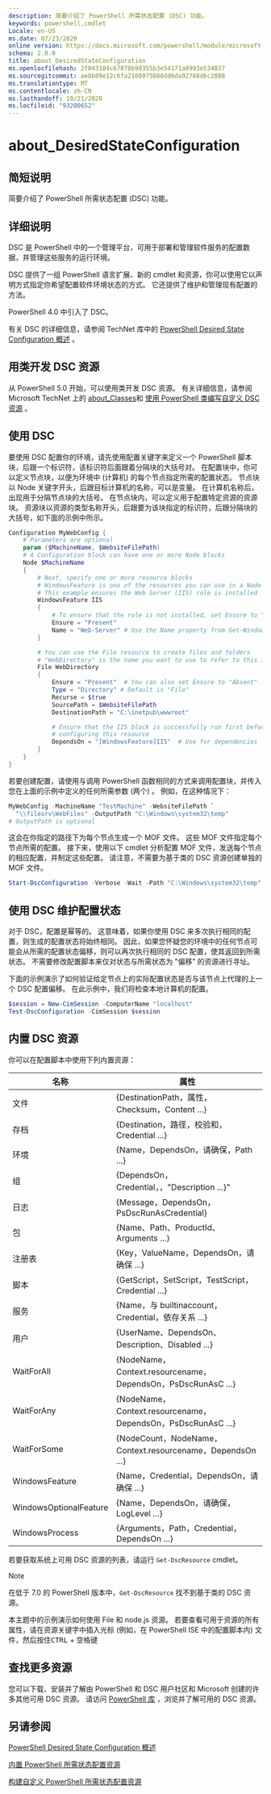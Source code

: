 ```yaml
---
description: 简要介绍了 PowerShell 所需状态配置 (DSC) 功能。
keywords: powershell,cmdlet
Locale: en-US
ms.date: 07/23/2020
online version: https://docs.microsoft.com/powershell/module/microsoft.powershell.core/about/about_desiredstateconfiguration?view=powershell-5.1&WT.mc_id=ps-gethelp
schema: 2.0.0
title: about_DesiredStateConfiguration
ms.openlocfilehash: 2f043104c67078b98355b3e54171a8993e534837
ms.sourcegitcommit: ae8b89e12c6fa2108075888dd6da92788d6c2888
ms.translationtype: MT
ms.contentlocale: zh-CN
ms.lasthandoff: 10/21/2020
ms.locfileid: "93200652"
---
```

# <a name="about_desiredstateconfiguration"></a>about_DesiredStateConfiguration

## <a name="short-description"></a>简短说明

简要介绍了 PowerShell 所需状态配置 (DSC) 功能。

## <a name="long-description"></a>详细说明

DSC 是 PowerShell 中的一个管理平台，可用于部署和管理软件服务的配置数据，并管理这些服务的运行环境。

DSC 提供了一组 PowerShell 语言扩展、新的 cmdlet 和资源，你可以使用它以声明方式指定你希望配置软件环境状态的方式。 它还提供了维护和管理现有配置的方法。

PowerShell 4.0 中引入了 DSC。

有关 DSC 的详细信息，请参阅 TechNet 库中的 [PowerShell Desired State Configuration 概述](/powershell/scripting/dsc/overview/overview) 。

## <a name="developing-dsc-resources-with-classes"></a>用类开发 DSC 资源

从 PowerShell 5.0 开始，可以使用类开发 DSC 资源。
有关详细信息，请参阅 Microsoft TechNet 上的 [about_Classes](about_Classes.md)和 [使用 PowerShell 类编写自定义 DSC 资源](/previous-versions//dn948461(v=technet.10)) 。

## <a name="using-dsc"></a>使用 DSC

要使用 DSC 配置你的环境，请先使用配置关键字来定义一个 PowerShell 脚本块，后跟一个标识符，该标识符后面跟着分隔块的大括号对。 在配置块中，你可以定义节点块，以便为环境中 (计算机) 的每个节点指定所需的配置状态。 节点块以 Node 关键字开头，后跟目标计算机的名称，可以是变量。 在计算机名称后，出现用于分隔节点块的大括号。 在节点块内，可以定义用于配置特定资源的资源块。 资源块以资源的类型名称开头，后跟要为该块指定的标识符，后跟分隔块的大括号，如下面的示例中所示。

```powershell
Configuration MyWebConfig {
    # Parameters are optional
    param ($MachineName, $WebsiteFilePath)
    # A Configuration block can have one or more Node blocks
    Node $MachineName
    {
        # Next, specify one or more resource blocks
        # WindowsFeature is one of the resources you can use in a Node block
        # This example ensures the Web Server (IIS) role is installed
        WindowsFeature IIS
        {
            # To ensure that the role is not installed, set Ensure to "Absent"
            Ensure = "Present"
            Name = "Web-Server" # Use the Name property from Get-WindowsFeature
        }

        # You can use the File resource to create files and folders
        # "WebDirectory" is the name you want to use to refer to this instance
        File WebDirectory
        {
            Ensure = "Present"  # You can also set Ensure to "Absent"
            Type = "Directory" # Default is "File"
            Recurse = $true
            SourcePath = $WebsiteFilePath
            DestinationPath = "C:\inetpub\wwwroot"

            # Ensure that the IIS block is successfully run first before
            # configuring this resource
            DependsOn = "[WindowsFeature]IIS"  # Use for dependencies
        }
    }
}
```

若要创建配置，请使用与调用 PowerShell 函数相同的方式来调用配置块，并传入您在上面的示例中定义的任何所需参数 (两个) 。 例如，在这种情况下：

```powershell
MyWebConfig -MachineName "TestMachine" -WebsiteFilePath `
  "\\filesrv\WebFiles" -OutputPath "C:\Windows\system32\temp"
# OutputPath is optional
```

这会在你指定的路径下为每个节点生成一个 MOF 文件。 这些 MOF 文件指定每个节点所需的配置。 接下来，使用以下 cmdlet 分析配置 MOF 文件，发送每个节点的相应配置，并制定这些配置。 请注意，不需要为基于类的 DSC 资源创建单独的 MOF 文件。

```powershell
Start-DscConfiguration -Verbose -Wait -Path "C:\Windows\system32\temp"
```

## <a name="using-dsc-to-maintain-configuration-state"></a>使用 DSC 维护配置状态

对于 DSC，配置是幂等的。 这意味着，如果你使用 DSC 来多次执行相同的配置，则生成的配置状态将始终相同。 因此，如果您怀疑您的环境中的任何节点可能会从所需的配置状态偏移，则可以再次执行相同的 DSC 配置，使其返回到所需状态。 不需要修改配置脚本来仅对状态与所需状态为 "偏移" 的资源进行寻址。

下面的示例演示了如何验证给定节点上的实际配置状态是否与该节点上代理的上一个 DSC 配置偏移。 在此示例中，我们将检查本地计算机的配置。

```powershell
$session = New-CimSession -ComputerName "localhost"
Test-DscConfiguration -CimSession $session
```

## <a name="built-in-dsc-resources"></a>内置 DSC 资源

你可以在配置脚本中使用下列内置资源：

|名称                  |属性                                         |
|----------------------|---------------------------------------------------|
|文件                  |{DestinationPath，属性，Checksum，Content ...}|
|存档               |{Destination，路径，校验和，Credential ...}       |
|环境           |{Name，DependsOn，请确保，Path ...}                 |
|组                 |{DependsOn，Credential，，"Description ...}" |
|日志                   |{Message，DependsOn，PsDscRunAsCredential}         |
|包               |{Name、Path、ProductId、Arguments ...}              |
|注册表              |{Key，ValueName，DependsOn，请确保 ...}             |
|脚本                |{GetScript，SetScript，TestScript，Credential ...}  |
|服务               |{Name，与 builtinaccount，Credential，依存关系 ...}|
|用户                  |{UserName、DependsOn、Description、Disabled ...}    |
|WaitForAll            |{NodeName，Context.resourcename，DependsOn，PsDscRunAsC ...}|
|WaitForAny            |{NodeName，Context.resourcename，DependsOn，PsDscRunAsC ...}|
|WaitForSome           |{NodeCount，NodeName，Context.resourcename，DependsOn ...}  |
|WindowsFeature        |{Name，Credential，DependsOn，请确保 ...}           |
|WindowsOptionalFeature|{Name，DependsOn，请确保，LogLevel ...}             |
|WindowsProcess        |{Arguments，Path，Credential，DependsOn ...}        |

若要获取系统上可用 DSC 资源的列表，请运行 `Get-DscResource` cmdlet。

> [!NOTE]
> 在低于 7.0 的 PowerShell 版本中，`Get-DscResource` 找不到基于类的 DSC 资源。

本主题中的示例演示如何使用 File 和 node.js 资源。 若要查看可用于资源的所有属性，请在资源关键字中插入光标 (例如，在 PowerShell ISE 中的配置脚本内) 文件，然后按住<kbd>CTRL</kbd> + <kbd>空格键</kbd>

## <a name="find-more-resources"></a>查找更多资源

您可以下载、安装并了解由 PowerShell 和 DSC 用户社区和 Microsoft 创建的许多其他可用 DSC 资源。 请访问 [PowerShell 库](https://www.powershellgallery.com/) ，浏览并了解可用的 DSC 资源。

## <a name="see-also"></a>另请参阅

[PowerShell Desired State Configuration 概述](/powershell/scripting/dsc/overview/overview)

[内置 PowerShell 所需状态配置资源](/powershell/scripting/dsc/resources/resources)

[构建自定义 PowerShell 所需状态配置资源](/powershell/scripting/dsc/resources/authoringResource)
